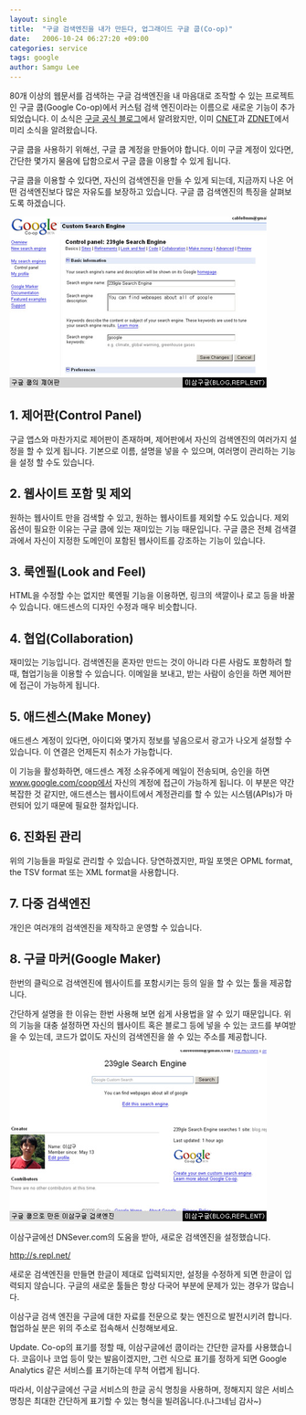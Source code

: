 ```yaml
---
layout: single
title:  "구글 검색엔진을 내가 만든다, 업그래이드 구글 쿱(Co-op)"
date:   2006-10-24 06:27:20 +09:00
categories: service
tags: google
author: Samgu Lee
---
```

80개 이상의 웹문서를 검색하는 구글 검색엔진을 내 마음대로 조작할 수 있는 프로젝트인 구글 쿱(Google Co-op)에서 커스텀 검색 엔진이라는 이름으로 새로운 기능이 추가되었습니다. 이 소식은 [구글 공식 블로그](http://googleblog.blogspot.com/2006/10/eureka-your-own-search-engine-has.html)에서 알려왔지만, 이미 [CNET](http://news.com.com/2100-1038_3-6128807.html)과 [ZDNET](http://blogs.zdnet.com/Google/?p=366)에서 미리 소식을 알려왔습니다.<br />

구글 쿱을 사용하기 위해선, 구글 쿱 계정을 만들어야 합니다. 이미 구글 계정이 있다면, 간단한 몇가지 물음에 답함으로서 구글 쿱을 이용할 수 있게 됩니다.

구글 쿱을 이용할 수 있다면, 자신의 검색엔진을 만들 수 있게 되는데, 지금까지 나온 어떤 검색엔진보다 많은 자유도를 보장하고 있습니다. 구글 쿱 검색엔진의 특징을 살펴보도록 하겠습니다.

![구글 쿱(Co-op)의 제어판](/assets/coop_control_panel.jpg)

## 1. 제어판(Control Panel)

구글 앱스와 마찬가지로 제어판이 존재하며, 제어판에서 자신의 검색엔진의 여러가지 설정을 할 수 있게 됩니다. 기본으로 이름, 설명을 넣을 수 있으며, 여러명이 관리하는 기능을 설정 할 수도 있습니다.

## 2. 웹사이트 포함 및 제외

원하는 웹사이트 만을 검색할 수 있고, 원하는 웹사이트를 제외할 수도 있습니다. 제외 옵션이 필요한 이유는 구글 쿱에 있는 재미있는 기능 때문입니다. 구글 쿱은 전체 검색결과에서 자신이 지정한 도메인이 포함된 웹사이트를 강조하는 기능이 있습니다.

## 3. 룩엔필(Look and Feel)

HTML을 수정할 수는 없지만 룩엔필 기능을 이용하면, 링크의 색깔이나 로고 등을 바꿀 수 있습니다. 애드센스의 디자인 수정과 매우 비슷합니다.

## 4. 협업(Collaboration)

재미있는 기능입니다. 검색엔진을 혼자만 만드는 것이 아니라 다른 사람도 포함하려 할 때, 협업기능을 이용할 수 있습니다. 이메일을 보내고, 받는 사람이 승인을 하면 제어판에 접근이 가능하게 됩니다.

## 5. 애드센스(Make Money)

애드센스 계정이 있다면, 아이디와 몇가지 정보를 넣음으로서 광고가 나오게 설정할 수 있습니다. 이 연결은 언제든지 취소가 가능합니다.

이 기능을 활성화하면, 애드센스 계정 소유주에게 메일이 전송되며, 승인을 하면 www.google.com/coop에서 자신의 계정에 접근이 가능하게 됩니다. 이 부분은 약간 복잡한 것 같지만, 애드센스는 웹사이트에서 계정관리를 할 수 있는 시스템(APIs)가 마련되어 있기 때문에 필요한 절차입니다.

## 6. 진화된 관리

위의 기능들을 파일로 관리할 수 있습니다. 당연하겠지만, 파일 포멧은 OPML format, the TSV format 또는 XML format을 사용합니다.

## 7. 다중 검색엔진

개인은 여러개의 검색엔진을 제작하고 운영할 수 있습니다.

## 8. 구글 마커(Google Maker)

한번의 클릭으로 검색엔진에 웹사이트를 포함시키는 등의 일을 할 수 있는 툴을 제공합니다.

간단하게 설명을 한 이유는 한번 사용해 보면 쉽게 사용법을 알 수 있기 때문입니다. 위의 기능을 대충 설정하면 자신의 웹사이트 혹은 블로그 등에 넣을 수 있는 코드를 부여받을 수 있는데, 코드가 없이도 자신의 검색엔진을 쓸 수 있는 주소를 제공합니다.

![이삼구글 검색엔진 포 구글 쿱](/assets/239gle_se_using_coop.jpg)

이삼구글에선 DNSever.com의 도움을 받아, 새로운 검색엔진을 설정했습니다.

http://s.repl.net/

새로운 검색엔진을 만들면 한글이 제대로 입력되지만, 설정을 수정하게 되면 한글이 입력되지 않습니다. 구글의 새로운 툴들은 항상 다국어 부분에 문제가 있는 경우가 많습니다.

이삼구글 검색 엔진을 구글에 대한 자료를 전문으로 찾는 엔진으로 발전시키려 합니다. 협업하실 분은 위의 주소로 접속해서 신청해보세요.

Update. Co-op의 표기를 정할 때, 이삼구글에선 쿱이라는 간단한 글자를 사용했습니다. 코웁이나 코업 등이 맞는 발음이겠지만, 그런 식으로 표기를 정하게 되면 Google Analytics 같은 서비스를 표기하는데 무척 어렵게 됩니다.

따라서, 이삼구글에선 구글 서비스의 한글 공식 명칭을 사용하며, 정해지지 않은 서비스 명칭은 최대한 간단하게 표기할 수 있는 형식을 빌려옵니다.(나그네님 감사~)
